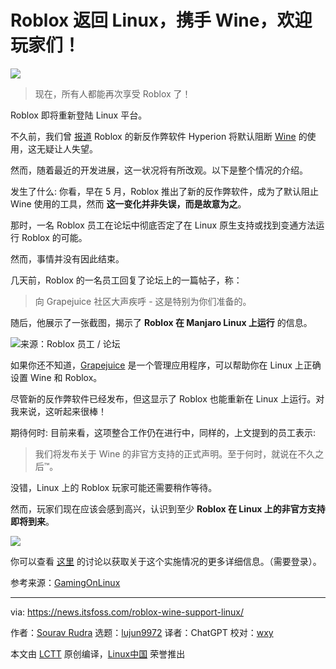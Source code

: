 [#]: subject: "Roblox on Linux Returns With Wine Support: Rejoice, Gamers! ⚡"
[#]: via: "https://news.itsfoss.com/roblox-wine-support-linux/"
[#]: author: "Sourav Rudra https://news.itsfoss.com/author/sourav/"
[#]: collector: "lujun9972"
[#]: translator: "ChatGPT"
[#]: reviewer: "wxy"
[#]: publisher: "wxy"
[#]: url: "https://linux.cn/article-16127-1.html"

Roblox 返回 Linux，携手 Wine，欢迎玩家们！
======

![][0]

> 现在，所有人都能再次享受 Roblox 了！

Roblox 即将重新登陆 Linux 平台。

不久前，我们曾 [报道][1] Roblox 的新反作弊软件 Hyperion 将默认阻断 [Wine][2] 的使用，这无疑让人失望。

然而，随着最近的开发进展，这一状况将有所改观。以下是整个情况的介绍。

发生了什么: 你看，早在 5 月，Roblox 推出了新的反作弊软件，成为了默认阻止 Wine 使用的工具，然而 **这一变化并非失误，而是故意为之**。

那时，一名 Roblox 员工在论坛中彻底否定了在 Linux 原生支持或找到变通方法运行 Roblox 的可能。

然而，事情并没有因此结束。

几天前，Roblox 的一名员工回复了论坛上的一篇帖子，称：

> 向 Grapejuice 社区大声疾呼 - 这是特别为你们准备的。

随后，他展示了一张截图，揭示了 **Roblox 在 Manjaro Linux 上运行** 的信息。

![来源：Roblox 员工 / 论坛][3]

如果你还不知道，[Grapejuice][4] 是一个管理应用程序，可以帮助你在 Linux 上正确设置 Wine 和 Roblox。

尽管新的反作弊软件已经发布，但这显示了 Roblox 也能重新在 Linux 上运行。对我来说，这听起来很棒！

期待何时: 目前来看，这项整合工作仍在进行中，同样的，上文提到的员工表示:

> 我们将发布关于 Wine 的非官方支持的正式声明。至于何时，就说在不久之后™。

没错，Linux 上的 Roblox 玩家可能还需要稍作等待。

然而，玩家们现在应该会感到高兴，认识到至少 **Roblox 在 Linux 上的非官方支持即将到来**。

![][5]

你可以查看 [这里][6] 的讨论以获取关于这个实施情况的更多详细信息。（需要登录）。

参考来源：[GamingOnLinux][7]

--------------------------------------------------------------------------------

via: https://news.itsfoss.com/roblox-wine-support-linux/

作者：[Sourav Rudra][a]
选题：[lujun9972][b]
译者：ChatGPT
校对：[wxy](https://github.com/wxy)

本文由 [LCTT](https://github.com/LCTT/TranslateProject) 原创编译，[Linux中国](https://linux.cn/) 荣誉推出

[a]: https://news.itsfoss.com/author/sourav/
[b]: https://github.com/lujun9972
[1]: https://news.itsfoss.com/roblox-linux-end/
[2]: https://www.winehq.org/?ref=news.itsfoss.com
[3]: https://news.itsfoss.com/content/images/2023/08/Roblox_Manjaro.jpeg
[4]: https://gitlab.com/brinkervii/grapejuice?ref=news.itsfoss.com
[5]: https://news.itsfoss.com/content/images/2023/08/roblox-forums.jpg
[6]: https://devforum.roblox.com/t/why-did-roblox-stop-supporting-linux-users/2444335/61?u=sirsquiddybob&ref=news.itsfoss.com
[7]: https://www.gamingonlinux.com/2023/08/roblox-support-is-coming-back-to-wine-on-linux/?ref=news.itsfoss.com
[8]: https://linuxhandbook.com/tag/bash-beginner/
[9]: https://itsfoss.community/
[10]: https://itsfoss.com/newsletter/
[0]: https://news.itsfoss.com/content/images/size/w1304/2023/08/roblox-return-linux.png